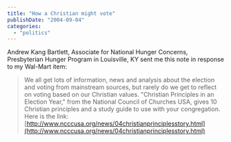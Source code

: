 ```yaml
---
title: "How a Christian might vote"
publishDate: "2004-09-04"
categories: 
  - "politics"
---
```


Andrew Kang Bartlett, Associate for National Hunger Concerns, Presbyterian Hunger Program in Louisville, KY sent me this note in response to my Wal-Mart item:

> We all get lots of information, news and analysis about the election and voting from mainstream sources, but rarely do we get to reflect on voting based on our Christian values. "Christian Principles in an Election Year," from the National Council of Churches USA, gives 10 Christian principles and a study guide to use with your congregation. Here is the link: [http://www.ncccusa.org/news/04christianprinciplesstory.html](http://www.ncccusa.org/news/04christianprinciplesstory.html)
